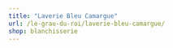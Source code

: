 ```yaml
---
title: "Laverie Bleu Camargue"
url: /le-grau-du-roi/laverie-bleu-camargue/
shop: blanchisserie
---
```

